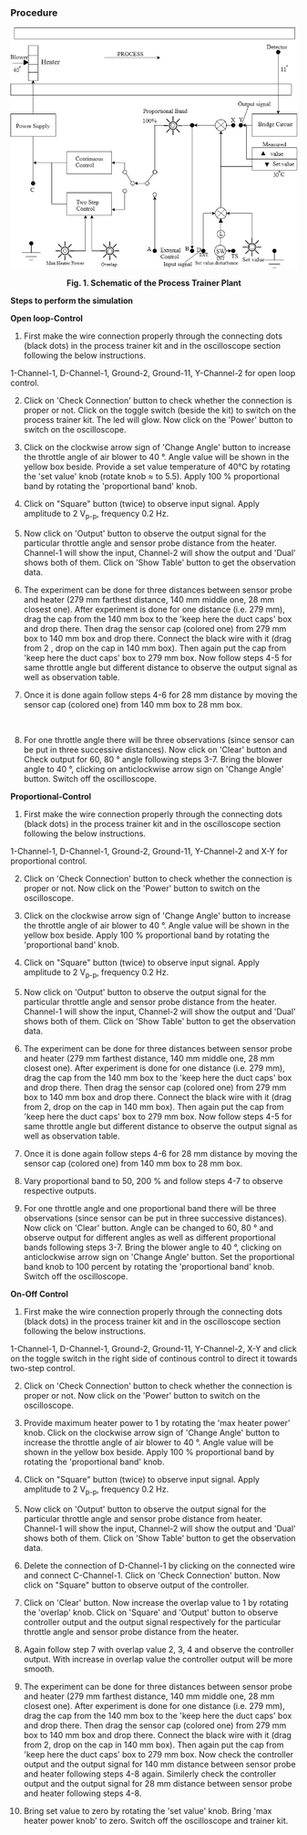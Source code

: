 ### Procedure


<div align="center">
<img class="img-fluid"  src="./images/conn2.png" alt="">

<b>Fig. 1. Schematic of the Process Trainer Plant</b>
</div>


**Steps to perform the simulation**

<b>Open loop-Control</b>

1. First make the wire connection properly through the connecting dots (black dots) in the process trainer kit and in the oscilloscope section following the below instructions.

1-Channel-1, D-Channel-1, Ground-2, Ground-11, Y-Channel-2 for open loop control.

2. Click on 'Check Connection' button to check whether the connection is proper or not. Click on the toggle switch (beside the kit) to switch on the process trainer kit. The 
led will glow. Now click on the 'Power' button to switch on the oscilloscope.

3. Click on the clockwise arrow sign of 'Change Angle' button to increase the throttle angle of air blower to 40 &deg;. Angle value will be shown in the yellow box beside.
Provide a set value temperature of 40&deg;C by rotating the 'set value' knob (rotate knob &approx; to 5.5). Apply 100 &percnt; proportional band by rotating the
'proportional band' knob.

4. Click on "Square" button (twice) to observe input signal. Apply amplitude to 2 V<sub>p-p</sub>, frequency 0.2 Hz. 

5. Now click on 'Output' button to observe the output signal for the particular throttle angle and sensor probe distance from the heater. Channel-1 will show the input, Channel-2 will show the output
and 'Dual' shows both of them. Click on 'Show Table' button to get the observation data.

6. The experiment can be done for three distances between sensor probe and heater (279 mm farthest distance, 140 mm middle one, 28 mm closest one). After experiment is done for
one distance (i.e. 279 mm), drag the cap from the 140 mm box to the 'keep here the duct caps' box and drop there. Then drag the sensor cap (colored one) from 279 mm box to 140 mm box and drop there.
Connect the black wire with it (drag from 2 , drop on the cap in 140 mm box). Then again put the cap from 'keep here the duct caps' box to 279 mm box. Now follow steps 4-5
for same throttle angle but different distance to observe the output signal as well as observation table.

7. Once it is done again follow steps 4-6 for 28 mm distance by moving the sensor cap (colored one) from 140 mm box to 28 mm box.</li><br/>

8. For one throttle angle there will be three observations (since sensor can be put in three successive distances). Now click on 'Clear' button and
Check output for 60, 80 &deg; angle following steps 3-7. Bring the blower angle to 40 &deg;, clicking on anticlockwise arrow sign on 'Change Angle' button. Switch off the oscilloscope. 


<b>Proportional-Control</b>

1. First make the wire connection properly through the connecting dots (black dots) in the process trainer kit and in the oscilloscope section following the below instructions.

1-Channel-1, D-Channel-1, Ground-2, Ground-11, Y-Channel-2 and X-Y for proportional control.

2. Click on 'Check Connection' button to check whether the connection is proper or not. Now click on the 'Power' button to switch on the oscilloscope.

3. Click on the clockwise arrow sign of 'Change Angle' button to increase the throttle angle of air blower to 40 &deg;. Angle value will be shown in the yellow box beside.
Apply 100 &percnt; proportional band by rotating the 'proportional band' knob.

4. Click on "Square" button (twice) to observe input signal. Apply amplitude to 2 V<sub>p-p</sub>, frequency 0.2 Hz. 

5. Now click on 'Output' button to observe the output signal for the particular throttle angle and sensor probe distance from the heater. Channel-1 will show the input, Channel-2 will show the output
and 'Dual' shows both of them. Click on 'Show Table' button to get the observation data.

6. The experiment can be done for three distances between sensor probe and heater (279 mm farthest distance, 140 mm middle one, 28 mm closest one). After experiment is done for
one distance (i.e. 279 mm), drag the cap from the 140 mm box to the 'keep here the duct caps' box and drop there. Then drag the sensor cap (colored one) from 279 mm box to 140 mm box and drop there.
Connect the black wire with it (drag from 2, drop on the cap in 140 mm box). Then again put the cap from 'keep here the duct caps' box to 279 mm box. Now follow steps 4-5
for same throttle angle but different distance to observe the output signal as well as observation table.

7. Once it is done again follow steps 4-6 for 28 mm distance by moving the sensor cap (colored one) from 140 mm box to 28 mm box.

8. Vary proportional band to 50, 200 &percnt;  and follow steps 4-7 to observe respective outputs. 

9. For one throttle angle and one proportional band there will be three observations (since sensor can be put in three successive distances). Now click on 'Clear' button. 
Angle can be changed to 60, 80 &deg; and observe output for different angles as well as different proportional bands following steps 3-7. Bring the blower angle to 40 &deg;, clicking on anticlockwise arrow sign on 'Change Angle' button.
Set the proportional band knob to 100 percent by rotating the 'proportional band' knob. Switch off the oscilloscope. 


<b>On-Off Control</b>

1. First make the wire connection properly through the connecting dots (black dots) in the process trainer kit and in the oscilloscope section following the below instructions.

1-Channel-1, D-Channel-1, Ground-2, Ground-11, Y-Channel-2, X-Y and click on the toggle switch in the right side of continous control to direct it towards two-step control.

2. Click on 'Check Connection' button to check whether the connection is proper or not. Now click on the 'Power' button to switch on the oscilloscope.

3. Provide maximum heater power to 1 by rotating the 'max heater power' knob. Click on the clockwise arrow sign of 'Change Angle' button to increase the throttle angle of air blower to 40 &deg;. Angle value will be shown in the yellow box beside.
Apply 100 &percnt; proportional band by rotating the 'proportional band' knob.

4. Click on "Square" button (twice) to observe input signal. Apply amplitude to 2 V<sub>p-p</sub>, frequency 0.2 Hz. 

5. Now click on 'Output' button to observe the output signal for the particular throttle angle and sensor probe distance from heater. Channel-1 will show the input, Channel-2 will show the output
and 'Dual' shows both of them. Click on 'Show Table' button to get the observation data.

6. Delete the connection of D-Channel-1 by clicking on the connected wire and connect C-Channel-1. Click on 'Check Connection' button. Now click on "Square" button
to observe output of the controller.

7. Click on 'Clear' button. Now increase the overlap value to 1 by rotating the 'overlap' knob. Click on 'Square' and 'Output' button to observe controller output and the output signal respectively
for the particular throttle angle and sensor probe distance from the heater.

8. Again follow step 7 with overlap value 2, 3, 4 and observe the controller output. With increase in overlap value the controller output will be more smooth.

9. The experiment can be done for three distances between sensor probe and heater (279 mm farthest distance, 140 mm middle one, 28 mm closest one). After experiment is done for
one distance (i.e. 279 mm), drag the cap from the 140 mm box to the 'keep here the duct caps' box and drop there. Then drag the sensor cap (colored one) from 279 mm box to 140 mm box and drop there.
Connect the black wire with it (drag from 2, drop on the cap in 140 mm box). Then again put the cap from 'keep here the duct caps' box to 279 mm box.
Now check the controller output and the output signal for 140 mm distance between sensor probe and heater following steps 4-8 again. 
Similerly check the controller output and the output signal for 28 mm distance between sensor probe and heater following steps 4-8.

10. Bring set value to zero by rotating the 'set value' knob. Bring 'max heater power knob' to zero. Switch off the oscilloscope and trainer kit. 

